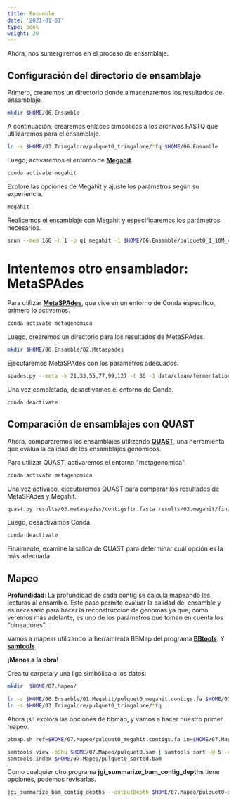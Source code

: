 ```yaml
---
title: Ensamble
date: '2021-01-01'
type: book
weight: 20
---
```


Ahora, nos sumergiremos en el proceso de ensamblaje.

## Configuración del directorio de ensamblaje

Primero, crearemos un directorio donde almacenaremos los resultados del ensamblaje.

```bash
mkdir $HOME/06.Ensamble
```

A continuación, crearemos enlaces simbólicos a los archivos FASTQ que utilizaremos para el ensamblaje.

```bash
ln -s $HOME/03.Trimgalore/pulquet0_trimgalore/*fq $HOME/06.Ensamble
```

Luego, activaremos el entorno de [**Megahit**](https://github.com/voutcn/megahit).

```bash
conda activate megahit
```

Explore las opciones de Megahit y ajuste los parámetros según su experiencia.

```bash
megahit
```

Realicemos el ensamblaje con Megahit y especificaremos los parámetros necesarios.

```bash
srun --mem 16G -n 1 -p q1 megahit -1 $HOME/06.Ensamble/pulquet0_1_10M_val_1_val_1.fq -2 $HOME/06.Ensamble/pulquet0_2_10M_val_2_val_2.fq --k-list 21,33,55,77,99,121 --min-count 2 --verbose -t 4 -o $HOME/06.Ensamble/01.Megahit --out-prefix pulquet0_megahit
```

# Intentemos otro ensamblador: MetaSPAdes

Para utilizar [**MetaSPAdes**](https://cab.spbu.ru/software/meta-spades/), que vive en un entorno de Conda específico, primero lo activamos.

```bash
conda activate metagenomica
```

Luego, crearemos un directorio para los resultados de MetaSPAdes.

```bash
mkdir $HOME/06.Ensamble/02.Metaspades
```

Ejecutaremos MetaSPAdes con los parámetros adecuados.

```bash
spades.py --meta -k 21,33,55,77,99,127 -t 30 -1 data/clean/fermentation_1.fastq -2 data/clean/fermentation_2.fastq -o results/04.Ensamble/03.metaspades
```

Una vez completado, desactivamos el entorno de Conda.

```bash
conda deactivate
```

## Comparación de ensamblajes con QUAST

Ahora, compararemos los ensamblajes utilizando [**QUAST**](https://github.com/ablab/quast), una herramienta que evalúa la calidad de los ensamblajes genómicos.

Para utilizar QUAST, activaremos el entorno "metagenomica".

```bash
conda activate metagenomica
```

Una vez activado, ejecutaremos QUAST para comparar los resultados de MetaSPAdes y Megahit.

```bash
quast.py results/03.metaspades/contigsftr.fasta results/03.megahit/final.contigs.fa -o results/05.quast
```

Luego, desactivamos Conda.

```bash
conda deactivate
```

Finalmente, examine la salida de QUAST para determinar cuál opción es la más adecuada.

## Mapeo

**Profundidad**: La profundidad de cada contig se calcula mapeando las lecturas al ensamble. Este paso permite evaluar la calidad del ensamble y es necesario para hacer la reconstrucción de genomas ya que, como veremos más adelante, es uno de los parámetros que toman en cuenta los "bineadores". 

Vamos a mapear utilizando la herramienta BBMap del programa **[BBtools](https://jgi.doe.gov/data-and-tools/software-tools/bbtools/)**. Y [**samtools**](http://www.htslib.org/doc/samtools.html). 

**¡Manos a la obra!**

Crea tu carpeta y una liga simbólica a los datos:

```bash
mkdir  $HOME/07.Mapeo/
```

```bash
ln -s $HOME/06.Ensamble/01.Megahit/pulquet0_megahit.contigs.fa $HOME/07.Mapeo/
ln -s $HOME/03.Trimgalore/pulquet0_trimgalore/*fq .
```

Ahora ¡sí! explora las opciones de bbmap, y vamos a hacer nuestro primer mapeo.

```bash
bbmap.sh ref=$HOME/07.Mapeo/pulquet0_megahit.contigs.fa in=$HOME/07.Mapeo/pulquet0_1_10M_val_1_val_1.fq in2=$HOME/07.Mapeo/ pulquet0_2_10M_val_2_val_2.fq out=$HOME/07.Mapeo/pulquet0.sam kfilter=22 subfilter=15 maxindel=80 threads=4
```

```bash
samtools view -bShu $HOME/07.Mapeo/pulquet0.sam | samtools sort -@ 5 -o $HOME/07.Mapeo/pulquet0_sorted.bam
samtools index $HOME/07.Mapeo/pulquet0_sorted.bam
```

Como cualquier otro programa **jgi_summarize_bam_contig_depths** tiene opciones, podemos revisarlas. 

```bash
jgi_summarize_bam_contig_depths --outputDepth $HOME/07.Mapeo/pulquet0-depth.txt $HOME/07.Mapeo/pulquet0_sorted.bam
```

